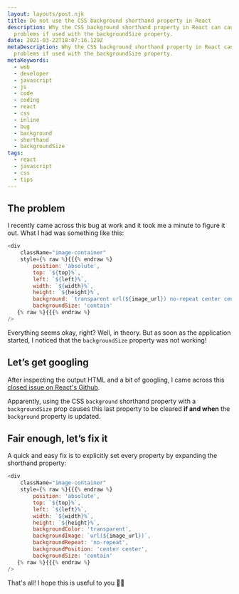 ```yaml
---
layout: layouts/post.njk
title: Do not use the CSS background shorthand property in React
description: Why the CSS background shorthand property in React can cause
  problems if used with the backgroundSize property.
date: 2021-03-22T18:07:16.129Z
metaDescription: Why the CSS background shorthand property in React can cause
  problems if used with the backgroundSize property.
metaKeywords:
  - web
  - developer
  - javascript
  - js
  - code
  - coding
  - react
  - css
  - inline
  - bug
  - background
  - shorthand
  - backgroundSize
tags:
  - react
  - javascript
  - css
  - tips
---
```


## The problem 
I recently came across this bug at work and it took me a minute to figure it out.
What I had was something like this:

```javascript
<div
    className="image-container"
    style={% raw %}{{{% endraw %}
        position: 'absolute',
        top: `${top}%`,
        left: `${left}%`,
        width: `${width}%`,
        height: `${height}%`,
        background: `transparent url(${image_url}) no-repeat center center`,
        backgroundSize: 'contain'
   {% raw %}{{{% endraw %}
/>
```
Everything seems okay, right? Well, in theory. 
But as soon as the application started, I noticed that the `backgroundSize` property was not working!

## Let’s get googling

After inspecting the output HTML and a bit of googling, I came across this <a href="https://github.com/facebook/react/issues/5030" rel="noreferrer" target="_blank" aria-label="closed issue on React's Github">closed issue on React's Github</a>.

Apparently, using the CSS `background` shorthand property with a `backgroundSize` prop causes this last property to be cleared **if and when** the `background` property is updated.

## Fair enough, let’s fix it

A quick and easy fix is to explicitly set every property by expanding the shorthand property:

```javascript
<div
    className="image-container"
    style={% raw %}{{{% endraw %}
        position: 'absolute',
        top: `${top}%`,
        left: `${left}%`,
        width: `${width}%`,
        height: `${height}%`,
        backgroundColor: 'transparent',
        backgroundImage: `url(${image_url})`,
        backgroundRepeat: 'no-repeat',
        backgroundPosition: 'center center',
        backgroundSize: 'contain'
   {% raw %}{{{% endraw %}
/>
```

That's all! I hope this is useful to you 💪🏻